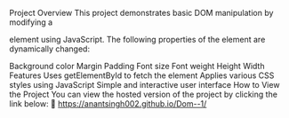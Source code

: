 Project Overview
This project demonstrates basic DOM manipulation by modifying a <div> element using JavaScript. The following properties of the element are dynamically changed:

Background color
Margin
Padding
Font size
Font weight
Height
Width
Features
Uses getElementById to fetch the element
Applies various CSS styles using JavaScript
Simple and interactive user interface
How to View the Project
You can view the hosted version of the project by clicking the link below:
🔗 https://anantsingh002.github.io/Dom--1/
